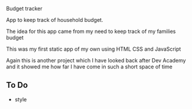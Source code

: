 Budget tracker

App to keep track of household budget.

The idea for this app came from my need to
keep track of my families budget

This was my first static app of my own using HTML
CSS and JavaScript 

Again this is another project which I have looked
back after Dev Academy and it showed me how far I have
come in such a short space of time

## To Do
- style
